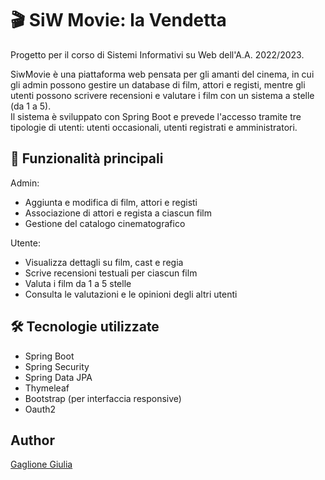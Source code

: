 # 🎬 SiW Movie: la Vendetta
Progetto per il corso di Sistemi Informativi su Web dell'A.A. 2022/2023.

SiwMovie è una piattaforma web pensata per gli amanti del cinema, in cui gli admin possono gestire un database di film, attori e registi, mentre gli utenti possono scrivere recensioni e valutare i film con un sistema a stelle (da 1 a 5).  
Il sistema è sviluppato con Spring Boot e prevede l'accesso tramite tre tipologie di utenti: utenti occasionali, utenti registrati e amministratori.

## 🎥 Funzionalità principali
Admin:
- Aggiunta e modifica di film, attori e registi
- Associazione di attori e regista a ciascun film
- Gestione del catalogo cinematografico
  
Utente:
- Visualizza dettagli su film, cast e regia
- Scrive recensioni testuali per ciascun film
- Valuta i film da 1 a 5 stelle
- Consulta le valutazioni e le opinioni degli altri utenti

## 🛠️ Tecnologie utilizzate
- Spring Boot
- Spring Security
- Spring Data JPA
- Thymeleaf
- Bootstrap (per interfaccia responsive)
- Oauth2
  
## Author
[Gaglione Giulia](https://github.com/giug2)
